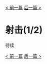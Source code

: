 [< 前一篇](https://github.com/yuiitsu/Article/blob/master/Unity-Tutorials/2d-game-unity/05.Create%20a%20player%20and%20its%20enemies.md) [后一篇 >](https://github.com/yuiitsu/Article/blob/master/Unity-Tutorials/2d-game-unity/07.shooting(2.2).md)

# 射击(1/2)

待续

[< 前一篇](https://github.com/yuiitsu/Article/blob/master/Unity-Tutorials/2d-game-unity/05.Create%20a%20player%20and%20its%20enemies.md) [后一篇 >](https://github.com/yuiitsu/Article/blob/master/Unity-Tutorials/2d-game-unity/07.shooting(2.2).md)